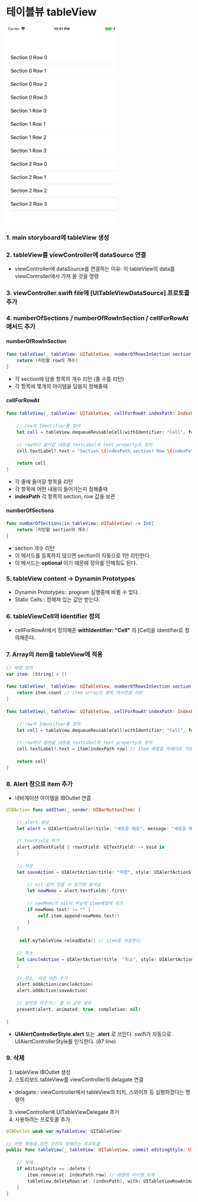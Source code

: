 # 테이블뷰 tableView

<img src="/img/tableView.png" width="300">

### 1. main storyboard에 tableView 생성

### 2. tableView를 viewController에 dataSource 연결

- viewController에 dataSource를 연결하는 이유: 이 tableView의 data를 viewController에서 가져 올 것을 명령

### 3. viewController.swift file에 [UITableViewDataSource] 프로토콜 추가

### 4. numberOfSections / numberOfRowInSection / cellForRowAt 메서드 추가

#### numberOfRowInSection
```swift
func tableView(_ tableView: UITableView, numberOfRowsInSection section: Int) -> Int {
    return (리턴할 row의 개수)
}
```
- 각 section에 담을 항목의 개수 리턴 (줄 수를 리턴)
- 각 항목에 몇개의 아이템을 담을지 정해줄때 

#### cellForRowAt
```swift
func tableView(_ tableView: UITableView, cellForRowAt indexPath: IndexPath) -> UITableViewCell{
    
    // row의 Identifier를 정의
    let cell = tableView.dequeueReusableCell(withIdentifier: "Cell", for: indexPath)
    
    // row마다 들어갈 내용을 textLabel의 text property로 정의
    cell.textLabel?.text = "Section \(indexPath.section) Row \(indexPath.row)"
    
    return cell
}
```
- 각 줄에 들어갈 항목을 리턴
- 각 항목에 어떤 내용이 들어가는지 정해줄때
- **indexPath** 각 항목의 section, row 값을 보관

#### numberOfSections
```swift
func numberOfSections(in tableView: UITableView) -> Int{
    return (리턴할 section의 개수)
}
```
- section 개수 리턴
- 이 메서드를 등록하지 않으면 section이 자동으로 1만 리턴한다.
- 이 메서드는 **optional**  이기 때문에 정의를 안해줘도 된다.

### 5. tableView content -> Dynamin Prototypes

- Dynamin Prototypes:: program 실행중에 바뀔 수 있다.
- Static Cells:: 정해져 있는 값만 받는다.

### 6. tableViewCell의 identifier 정의

- cellForRowAt에서 정의해준 **withIdentifier: "Cell"** 의 [Cell]을 identifier로 정의해준다.

### 7. Array의 item을 tableView에 적용
```swift
// 배열 정의
var item: [String] = []

func tableView(_ tableView: UITableView, numberOfRowsInSection section: Int) -> Int {
    return item.count // item array의 항목 개수만큼 리턴
}

func tableView(_ tableView: UITableView, cellForRowAt indexPath: IndexPath) -> UITableViewCell{
    
    // row의 Identifier를 정의
    let cell = tableView.dequeueReusableCell(withIdentifier: "Cell", for: indexPath)
    
    // row마다 들어갈 내용을 textLabel의 text property로 정의
    cell.textLabel?.text = item[indexPath.row] // item 배열을 차례대로 적용
    
    return cell
}

```

### 8. Alert 창으로 item 추가
- 네비게이션 아이템을 IBOutlet 연결
```swift
@IBAction func addItem(_ sender: UIBarButtonItem) {

    // alert 생성
    let alert = UIAlertController(title: "새로운 메모", message: "새로운 메모를 입력해주세요.", preferredStyle: UIAlertControllerStyle.alert)
    
    // textField 추가
    alert.addTextField { (textField: UITextField) -> Void in
    }
    
    // 저장
    let saveAction = UIAlertAction(title: "저장", style: UIAlertActionStyle.default) { (action: UIAlertAction) -> Void in
        
        // nil 값이 있을 수 있기에 옵셔널
        let newMemo = alert.textFields!.first!
        
        // newMemo가 nil이 아닐때 item배열에 추가
        if newMemo.text! != "" {
            self.item.append(newMemo.text!)
        }
    }
    
     self.myTableView.reloadData() // item을 저장한다.
    
    // 취소
    let cancleAction = UIAlertAction(title: "취소", style: UIAlertActionStyle.default) { (action: UIAlertAction) -> Void in
    }
    
    // 취소, 저장 버튼 추가
    alert.addAction(cancleAction)
    alert.addAction(saveAction)
    
    // 알럿창 띄우기:: 좀 더 공부 필요
    present(alert, animated: true, completion: nil)

}
```
- **UIAlertControllerStyle.alert** 또는 **.alert** 로 쓰인다. swift가 자동으로 UIAlertControllerStyle를 인식한다. (87 line)

### 9. 삭제
1. tableView IBOutlet 생성
2. 스토리보드 tableView를 viewController의 delagate 연결
- delagate:: viewController에서 tableView의 터치, 스와이프 등 실행하겠다는 명령어
3. viewController에 UITableViewDelegate 추가
4. 사용하려는 프로토콜 추가
```swift
@IBOutlet weak var myTableView: UITableView!

// 어떤 행동을 취한 것인지 정해주는 프로토콜
public func tableView(_ tableView: UITableView, commit editingStyle: UITableViewCellEditingStyle, forRowAt indexPath: IndexPath){
    
    // 삭제
    if editingStyle == .delete {
        item.remove(at: indexPath.row) // 배열에 아이템 삭제
        tableView.deleteRows(at: [indexPath], with: UITableViewRowAnimation.fade) // 테이블뷰의 row삭제
    }
}
```